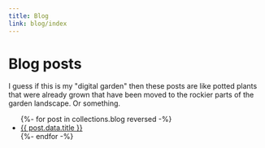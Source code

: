 ```yaml
---
title: Blog
link: blog/index
---
```


# Blog posts

I guess if this is my "digital garden" then these posts are like potted plants that were already grown that have been moved to the rockier parts of the garden landscape. Or something.

<ul>
{%- for post in collections.blog reversed -%}
  <li><a href="{{post.url}}">{{ post.data.title }}</a></li>
{%- endfor -%}
</ul>
